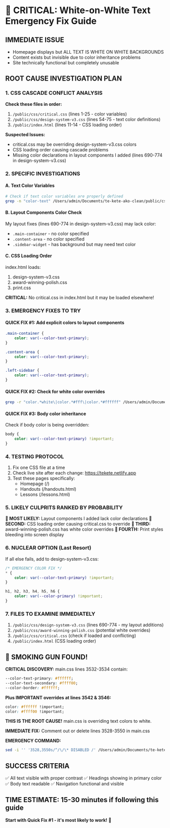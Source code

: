 # 🚨 CRITICAL: White-on-White Text Emergency Fix Guide

## IMMEDIATE ISSUE
- Homepage displays but ALL TEXT IS WHITE ON WHITE BACKGROUNDS
- Content exists but invisible due to color inheritance problems
- Site technically functional but completely unusable

## ROOT CAUSE INVESTIGATION PLAN

### 1. CSS CASCADE CONFLICT ANALYSIS
**Check these files in order:**
1. `/public/css/critical.css` (lines 1-25 - color variables)
2. `/public/css/design-system-v3.css` (lines 54-75 - text color definitions)
3. `/public/index.html` (lines 11-14 - CSS loading order)

**Suspected Issues:**
- critical.css may be overriding design-system-v3.css colors
- CSS loading order causing cascade problems
- Missing color declarations in layout components I added (lines 690-774 in design-system-v3.css)

### 2. SPECIFIC INVESTIGATIONS

#### A. Text Color Variables
```bash
# Check if text color variables are properly defined
grep -n "color-text" /Users/admin/Documents/te-kete-ako-clean/public/css/*.css
```

#### B. Layout Components Color Check
My layout fixes (lines 690-774 in design-system-v3.css) may lack color:
- `.main-container` - no color specified
- `.content-area` - no color specified  
- `.sidebar-widget` - has background but may need text color

#### C. CSS Loading Order
index.html loads:
1. design-system-v3.css
2. award-winning-polish.css
3. print.css

**CRITICAL:** No critical.css in index.html but it may be loaded elsewhere!

### 3. EMERGENCY FIXES TO TRY

#### QUICK FIX #1: Add explicit colors to layout components
```css
.main-container {
    color: var(--color-text-primary);
}

.content-area {
    color: var(--color-text-primary);
}

.left-sidebar {
    color: var(--color-text-primary);
}
```

#### QUICK FIX #2: Check for white color overrides
```bash
grep -r "color.*white\|color.*#fff\|color.*#ffffff" /Users/admin/Documents/te-kete-ako-clean/public/css/
```

#### QUICK FIX #3: Body color inheritance
Check if body color is being overridden:
```css
body {
    color: var(--color-text-primary) !important;
}
```

### 4. TESTING PROTOCOL
1. Fix one CSS file at a time
2. Check live site after each change: https://tekete.netlify.app
3. Test these pages specifically:
   - Homepage (/)
   - Handouts (/handouts.html)
   - Lessons (/lessons.html)

### 5. LIKELY CULPRITS RANKED BY PROBABILITY

**🥇 MOST LIKELY:** Layout components I added lack color declarations
**🥈 SECOND:** CSS loading order causing critical.css to override
**🥉 THIRD:** award-winning-polish.css has white color overrides
**🏅 FOURTH:** Print styles bleeding into screen display

### 6. NUCLEAR OPTION (Last Resort)
If all else fails, add to design-system-v3.css:
```css
/* EMERGENCY COLOR FIX */
* {
    color: var(--color-text-primary) !important;
}

h1, h2, h3, h4, h5, h6 {
    color: var(--color-primary) !important;
}
```

### 7. FILES TO EXAMINE IMMEDIATELY
1. `/public/css/design-system-v3.css` (lines 690-774 - my layout additions)
2. `/public/css/award-winning-polish.css` (potential white overrides)
3. `/public/css/critical.css` (check if loaded and conflicting)
4. `/public/index.html` (CSS loading order)

## 🎯 SMOKING GUN FOUND! 

**CRITICAL DISCOVERY:** main.css lines 3532-3534 contain:
```css
--color-text-primary: #ffffff;
--color-text-secondary: #ffff00;  
--color-border: #ffffff;
```

**Plus IMPORTANT overrides at lines 3542 & 3546:**
```css
color: #ffffff !important;
color: #ffff00 !important;
```

**THIS IS THE ROOT CAUSE!** main.css is overriding text colors to white.

**IMMEDIATE FIX:** Comment out or delete lines 3528-3550 in main.css

**EMERGENCY COMMAND:**
```bash
sed -i '' '3528,3550s/^/\/\* DISABLED /' /Users/admin/Documents/te-kete-ako-clean/public/css/main.css
```

## SUCCESS CRITERIA
✅ All text visible with proper contrast
✅ Headings showing in primary color
✅ Body text readable
✅ Navigation functional and visible

## TIME ESTIMATE: 15-30 minutes if following this guide

**Start with Quick Fix #1 - it's most likely to work!** 🎯